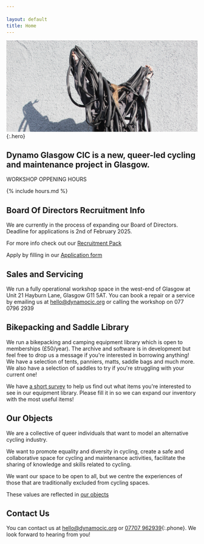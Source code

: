 ```yaml
---

layout: default
title: Home
---
```


![Sylwia covered in inner tubes](/media/tube.jpg){:.hero}


## Dynamo Glasgow CIC is a new, queer-led cycling and maintenance project in Glasgow.

WORKSHOP OPPENING HOURS 

{% include hours.md %}

## Board Of Directors Recruitment Info 

We are currently in the process of expanding our Board of Directors. Deadline for applications is 2nd of February 2025.

For more info check out our [Recruitment Pack](/media/DynamoRecruitmentPack.pdf)

Apply by filling in our [Application form](https://docs.google.com/forms/d/1c8b_FcFOuFhL6YBjSVyCKEEybb4rlLLAWsKuTzzayKk/preview?edit_requested=true/)

## Sales and Servicing

We run a fully operational workshop space in the west-end of Glasgow at Unit 21 Hayburn Lane, Glasgow G11 5AT.
You can book a repair or a service by emailing us at [hello@dynamocic.org](mailto:hello@dynamocic.org) or calling the workshop on 077 0796 2939

## Bikepacking and Saddle Library 

We run a bikepacking and camping equipment library which is open to memberships (£50/year). The archive and software is in development but feel free to drop us a message if you're interested in borrowing anything! We have a selection of tents, panniers, matts, saddle bags and much more. We also have a selection of saddles to try if you're struggling with your current one!

We have [a short survey](/survey) to help us find out what items you're interested to see in our equipment library. Please fill it in so we can expand our inventory with the most useful items!

## Our Objects

We are a collective of queer individuals that want to model an alternative cycling industry.

We want to promote equality and diversity in cycling, create a safe and collaborative space for cycling and maintenance activities, facilitate the sharing of knowledge and skills related to cycling.

We want our space to be open to all, but we centre the experiences of those that are traditionally excluded from cycling spaces.

These values are reflected in [our objects](/objects)

## Contact Us

You can contact us at [hello@dynamocic.org](mailto:hello@dynamocic.org) or [07707 962939](tel:+447707962939){:.phone}. We look forward to hearing from you!
